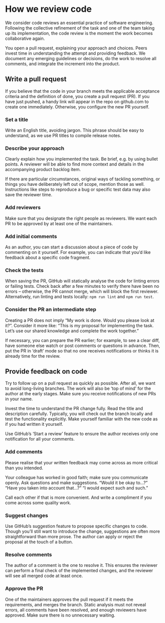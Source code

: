 # How we review code

We consider code reviews an essential practice of software engineering. Following the collective refinement of the task and one of the team taking up its implementation, the code review is the moment the work becomes collaborative again.

You open a pull request, explaining your approach and choices. Peers invest time in understanding the attempt and providing feedback. We document any emerging guidelines or decisions, do the work to resolve all comments, and integrate the increment into the product.

## Write a pull request

If you believe that the code in your branch meets the applicable acceptance criteria and the definition of done, you create a pull request (PR). If you have just pushed, a handy link will appear in the repo on github.com to create one immediately. Otherwise, you configure the new PR yourself.

### Set a title

Write an English title, avoiding jargon. This phrase should be easy to understand, as we use PR titles to compile release notes.

### Describe your approach

Clearly explain how you implemented the task. Be brief, e.g. by using bullet points. A reviewer will be able to find more context and details in the accompanying product backlog item.

If there are particular circumstances, original ways of tackling something, or things you have deliberately left out of scope, mention those as well. Instructions like steps to reproduce a bug or specific test data may also save the reviewer time.

### Add reviewers

Make sure that you designate the right people as reviewers. We want each PR to be approved by at least one of the maintainers.

### Add initial comments

As an author, you can start a discussion about a piece of code by commenting on it yourself. For example, you can indicate that you’d like feedback about a specific code fragment.

### Check the tests

When saving the PR, GitHub will statically analyse the code for linting errors or failing tests. Check back after a few minutes to verify there have been no errors – otherwise, the PR cannot merge, which will block the first reviewer. Alternatively, run linting and tests locally: `npm run lint` and `npm run test`.

### Consider the PR an intermediate step

Creating a PR does not imply “My work is done. Would you please look at it?”. Consider it more like: “This is my proposal for implementing the task. Let’s use our shared knowledge and complete the work together.”

If necessary, you can prepare the PR earlier; for example, to see a clear diff, have someone else watch or post comments or questions in advance. Then, put the PR in ‘draft’ mode so that no one receives notifications or thinks it is already time for the review.

## Provide feedback on code

Try to follow up on a pull request as quickly as possible. After all, we want to avoid long-living branches. The work will also be ‘top of mind’ for the author at the early stages. Make sure you receive notifications of new PRs in your name.

Invest the time to understand the PR change fully. Read the title and description carefully. Typically, you will check out the branch locally and test the functionality explicitly. Make yourself familiar with the new code as if you had written it yourself.

Use GitHub’s ‘Start a review’ feature to ensure the author receives only one notification for all your comments.

### Add comments

Please realise that your written feedback may come across as more critical than you intended.

Your colleague has worked in good faith; make sure you communicate openly. Ask questions and make suggestions. “Would it be okay to…?” “Have you taken into account that…?” “I would expect such and such.”

Call each other if that is more convenient. And write a compliment if you come across some quality work.

### Suggest changes

Use GitHub’s suggestion feature to propose specific changes to code. Though you’ll still want to introduce the change, suggestions are often more straightforward than more prose. The author can apply or reject the proposal at the touch of a button.

### Resolve comments

The author of a comment is the one to resolve it. This ensures the reviewer can perform a final check of the implemented changes, and the reviewer will see all merged code at least once.

### Approve the PR

One of the maintainers approves the pull request if it meets the requirements, and merges the branch. Static analysis must not reveal errors, all comments have been resolved, and enough reviewers have approved. Make sure there is no unnecessary waiting.
